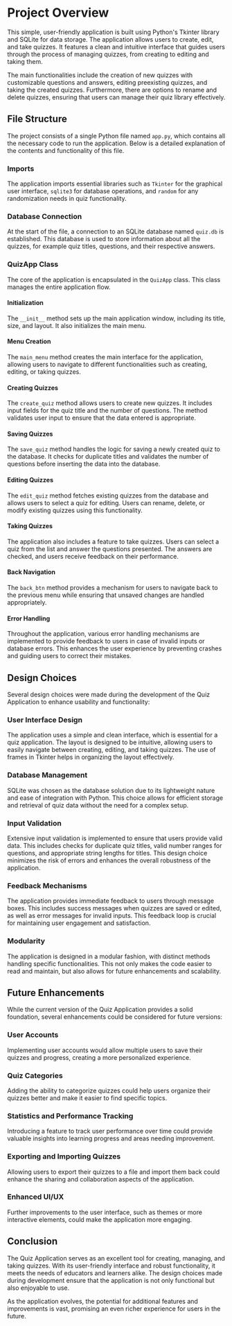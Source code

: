 # Project Overview

This simple, user-friendly application is built using Python's Tkinter library and SQLite for data storage. The application allows users to create, edit, and take quizzes. It features a clean and intuitive interface that guides users through the process of managing quizzes, from creating to editing and taking them.

The main functionalities include the creation of new quizzes with customizable questions and answers, editing preexisting quizzes, and taking the created quizzes. Furthermore, there are options to rename and delete quizzes, ensuring that users can manage their quiz library effectively.

## File Structure

The project consists of a single Python file named `app.py`, which contains all the necessary code to run the application. Below is a detailed explanation of the contents and functionality of this file.

### Imports

The application imports essential libraries such as `Tkinter` for the graphical user interface, `sqlite3` for database operations, and `random` for any randomization needs in quiz functionality.

### Database Connection

At the start of the file, a connection to an SQLite database named `quiz.db` is established. This database is used to store information about all the quizzes, for example quiz titles, questions, and their respective answers.

### QuizApp Class

The core of the application is encapsulated in the `QuizApp` class. This class manages the entire application flow.

#### Initialization

The `__init__` method sets up the main application window, including its title, size, and layout. It also initializes the main menu.

#### Menu Creation

The `main_menu` method creates the main interface for the application, allowing users to navigate to different functionalities such as creating, editing, or taking quizzes.

#### Creating Quizzes

The `create_quiz` method allows users to create new quizzes. It includes input fields for the quiz title and the number of questions. The method validates user input to ensure that the data entered is appropriate.

#### Saving Quizzes

The `save_quiz` method handles the logic for saving a newly created quiz to the database. It checks for duplicate titles and validates the number of questions before inserting the data into the database.

#### Editing Quizzes

The `edit_quiz` method fetches existing quizzes from the database and allows users to select a quiz for editing. Users can rename, delete, or modify existing quizzes using this functionality.

#### Taking Quizzes

The application also includes a feature to take quizzes. Users can select a quiz from the list and answer the questions presented. The answers are checked, and users receive feedback on their performance.

#### Back Navigation

The `back_btn` method provides a mechanism for users to navigate back to the previous menu while ensuring that unsaved changes are handled appropriately.

#### Error Handling

Throughout the application, various error handling mechanisms are implemented to provide feedback to users in case of invalid inputs or database errors. This enhances the user experience by preventing crashes and guiding users to correct their mistakes.

## Design Choices

Several design choices were made during the development of the Quiz Application to enhance usability and functionality:

### User Interface Design

The application uses a simple and clean interface, which is essential for a quiz application. The layout is designed to be intuitive, allowing users to easily navigate between creating, editing, and taking quizzes. The use of frames in Tkinter helps in organizing the layout effectively.

### Database Management

SQLite was chosen as the database solution due to its lightweight nature and ease of integration with Python. This choice allows for efficient storage and retrieval of quiz data without the need for a complex setup.

### Input Validation

Extensive input validation is implemented to ensure that users provide valid data. This includes checks for duplicate quiz titles, valid number ranges for questions, and appropriate string lengths for titles. This design choice minimizes the risk of errors and enhances the overall robustness of the application.

### Feedback Mechanisms

The application provides immediate feedback to users through message boxes. This includes success messages when quizzes are saved or edited, as well as error messages for invalid inputs. This feedback loop is crucial for maintaining user engagement and satisfaction.

### Modularity

The application is designed in a modular fashion, with distinct methods handling specific functionalities. This not only makes the code easier to read and maintain, but also allows for future enhancements and scalability.

## Future Enhancements

While the current version of the Quiz Application provides a solid foundation, several enhancements could be considered for future versions:

### User Accounts

Implementing user accounts would allow multiple users to save their quizzes and progress, creating a more personalized experience.

### Quiz Categories

Adding the ability to categorize quizzes could help users organize their quizzes better and make it easier to find specific topics.

### Statistics and Performance Tracking

Introducing a feature to track user performance over time could provide valuable insights into learning progress and areas needing improvement.

### Exporting and Importing Quizzes

Allowing users to export their quizzes to a file and import them back could enhance the sharing and collaboration aspects of the application.

### Enhanced UI/UX

Further improvements to the user interface, such as themes or more interactive elements, could make the application more engaging.

## Conclusion

The Quiz Application serves as an excellent tool for creating, managing, and taking quizzes. With its user-friendly interface and robust functionality, it meets the needs of educators and learners alike. The design choices made during development ensure that the application is not only functional but also enjoyable to use.

As the application evolves, the potential for additional features and improvements is vast, promising an even richer experience for users in the future.
